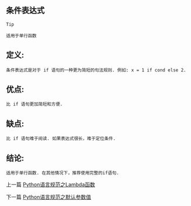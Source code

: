 <!--
author: Jack.Spanrrows
date: 2019-02-18 
title: Python语言规范之条件表达式
tags: Python3,风格指南
category: Python3,python
status: publish
summary: Python语言规范之条件表达式
-->

## 条件表达式

```Tip```
```
适用于单行函数
```

## 定义:
```  
条件表达式是对于 if 语句的一种更为简短的句法规则. 例如: x = 1 if cond else 2.
```

## 优点:
    比 if 语句更加简短和方便.


## 缺点:
```
比 if 语句难于阅读. 如果表达式很长，难于定位条件.
```

## 结论:
```
适用于单行函数. 在其他情况下，推荐使用完整的if语句.
```

上一篇 [Python语言规范之Lambda函数](https://www.imlaoa.com/blog/py3-language-style10.html)

下一篇 [Python语言规范之默认参数值](https://www.imlaoa.com/blog/py3-language-style12.html)

